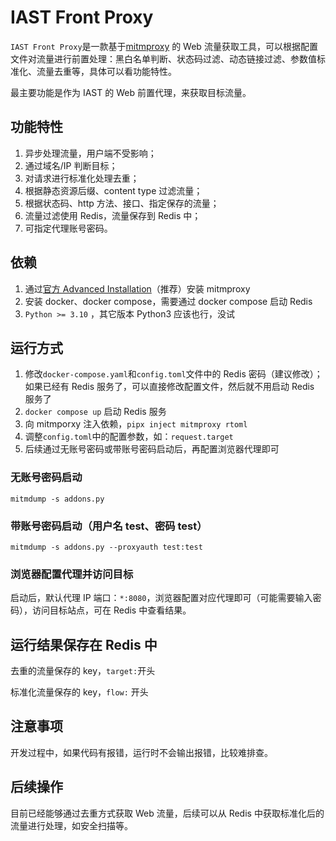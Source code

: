 # IAST Front Proxy

`IAST Front Proxy`是一款基于[mitmproxy](https://mitmproxy.org/) 的 Web 流量获取工具，可以根据配置文件对流量进行前置处理：黑白名单判断、状态码过滤、动态链接过滤、参数值标准化、流量去重等，具体可以看功能特性。

最主要功能是作为 IAST 的 Web 前置代理，来获取目标流量。

## 功能特性

1. 异步处理流量，用户端不受影响；
2. 通过域名/IP 判断目标；
3. 对请求进行标准化处理去重；
4. 根据静态资源后缀、content type 过滤流量；
5. 根据状态码、http 方法、接口、指定保存的流量；
6. 流量过滤使用 Redis，流量保存到 Redis 中；
7. 可指定代理账号密码。

## 依赖

1. 通过[官方 Advanced Installation](https://docs.mitmproxy.org/stable/overview-installation/#advanced-installation)（推荐）安装 mitmproxy
2. 安装 docker、docker compose，需要通过 docker compose 启动 Redis
3. `Python >= 3.10` ，其它版本 Python3 应该也行，没试

## 运行方式

1. 修改`docker-compose.yaml`和`config.toml`文件中的 Redis 密码（建议修改）；如果已经有 Redis 服务了，可以直接修改配置文件，然后就不用启动 Redis 服务了
2. `docker compose up` 启动 Redis 服务
3. 向 mitmporxy 注入依赖，`pipx inject mitmproxy rtoml`
4. 调整`config.toml`中的配置参数，如：`request.target`
5. 后续通过无账号密码或带账号密码启动后，再配置浏览器代理即可

### 无账号密码启动

`mitmdump -s addons.py`

### 带账号密码启动（用户名 test、密码 test）

`mitmdump -s addons.py --proxyauth test:test`

### 浏览器配置代理并访问目标

启动后，默认代理 IP 端口：`*:8080`，浏览器配置对应代理即可（可能需要输入密码），访问目标站点，可在 Redis 中查看结果。

## 运行结果保存在 Redis 中

去重的流量保存的 key，`target:`开头

标准化流量保存的 key，`flow:` 开头

## 注意事项

开发过程中，如果代码有报错，运行时不会输出报错，比较难排查。

## 后续操作

目前已经能够通过去重方式获取 Web 流量，后续可以从 Redis 中获取标准化后的流量进行处理，如安全扫描等。
